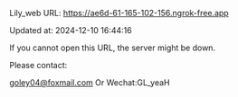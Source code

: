 Lily_web URL: https://ae6d-61-165-102-156.ngrok-free.app

Updated at: 2024-12-10 16:44:16

If you cannot open this URL, the server might be down.

Please contact: 

goley04@foxmail.com Or Wechat:GL_yeaH